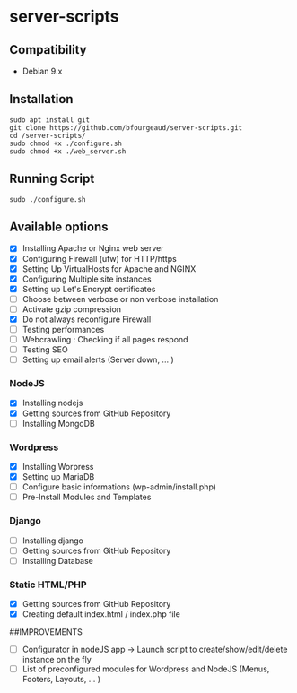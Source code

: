 # server-scripts

## Compatibility

* Debian 9.x

## Installation

```shell
sudo apt install git
git clone https://github.com/bfourgeaud/server-scripts.git
cd /server-scripts/
sudo chmod +x ./configure.sh
sudo chmod +x ./web_server.sh
```
## Running Script

```shell
sudo ./configure.sh
```

## Available options

- [x] Installing Apache or Nginx web server
- [x] Configuring Firewall (ufw) for HTTP/https
- [x] Setting Up VirtualHosts for Apache and NGINX
- [x] Configuring Multiple site instances
- [x] Setting up Let's Encrypt certificates
- [ ] Choose between verbose or non verbose installation
- [ ] Activate gzip compression
- [x] Do not always reconfigure Firewall
- [ ] Testing performances
- [ ] Webcrawling : Checking if all pages respond
- [ ] Testing SEO
- [ ] Setting up email alerts (Server down, ... )

### NodeJS

- [x] Installing nodejs
- [x] Getting sources from GitHub Repository
- [ ] Installing MongoDB

### Wordpress

- [x] Installing Worpress
- [x] Setting up MariaDB
- [ ] Configure basic informations (wp-admin/install.php)
- [ ] Pre-Install Modules and Templates

### Django

- [ ] Installing django
- [ ] Getting sources from GitHub Repository
- [ ] Installing Database

### Static HTML/PHP

- [x] Getting sources from GitHub Repository
- [x] Creating default index.html / index.php file

##IMPROVEMENTS
- [ ] Configurator in nodeJS app -> Launch script to create/show/edit/delete instance on the fly
- [ ] List of preconfigured modules for Wordpress and NodeJS (Menus, Footers, Layouts, ... )
